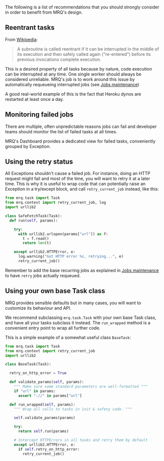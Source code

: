 The following is a list of recommendations that you should strongly consider in order to benefit from MRQ's design.

## Reentrant tasks

From [Wikipedia](https://en.wikipedia.org/wiki/Reentrancy_(computing)):

> A subroutine is called reentrant if it can be interrupted in the middle of its execution and then safely called again ("re-entered") before its previous invocations complete execution.

This is a desired property of all tasks because by nature, code execution can be interrupted at any time. One single worker should always be considered unreliable. MRQ's job is to work around this issue by automatically requeueing interrupted jobs (see [Jobs maintenance](jobs-maintenance.md))

A good real-world example of this is the fact that Heroku dynos are restarted at least once a day.

## Monitoring failed jobs

There are multiple, often unpredictable reasons jobs can fail and developer teams should monitor the list of failed tasks at all times.

MRQ's Dashboard provides a dedicated view for failed tasks, conveniently grouped by Exception.

## Using the retry status

All Exceptions shouldn't cause a failed job. For instance, doing an HTTP request might fail and most of the time, you will want to retry it at a later time. This is why it is useful to wrap code that can potentially raise an Exception in a try/except block, and call `retry_current_job` instead, like this:

```python
from mrq.task import Task
from mrq.context import retry_current_job, log
import urllib2

class SafeFetchTask(Task):
  def run(self, params):

    try:
      with urllib2.urlopen(params["url"]) as f:
        t = f.read()
        return len(t)

    except urllib2.HTTPError, e:
      log.warning("Got HTTP error %s, retrying...", e)
      retry_current_job()
```

Remember to add the base recurring jobs as explained in [Jobs maintenance](jobs-maintenance.md) to have `retry` jobs actually requeued.

## Using your own base Task class

MRQ provides sensible defaults but in many cases, you will want to customize its behaviour and API.

We recommend subclassing `mrq.task.Task` with your own base Task class, and have all your tasks subclass it instead. The `run_wrapped` method is a convenient entry point to wrap all further code.

This is a simple example of a somewhat useful class `BaseTask`:

```python
from mrq.task import Task
from mrq.context import retry_current_job
import urllib2

class BaseTask(Task):

  retry_on_http_error = True

  def validate_params(self, params):
    """ Make sure some standard parameters are well-formatted """
    if "url" in params:
      assert "://" in params["url"]

  def run_wrapped(self, params):
    """ Wrap all calls to tasks in init & safety code. """

    self.validate_params(params)

    try:
      return self.run(params)

    # Intercept HTTPErrors in all tasks and retry them by default
    except urllib2.HTTPError, e:
      if self.retry_on_http_error:
        retry_current_job()

```
